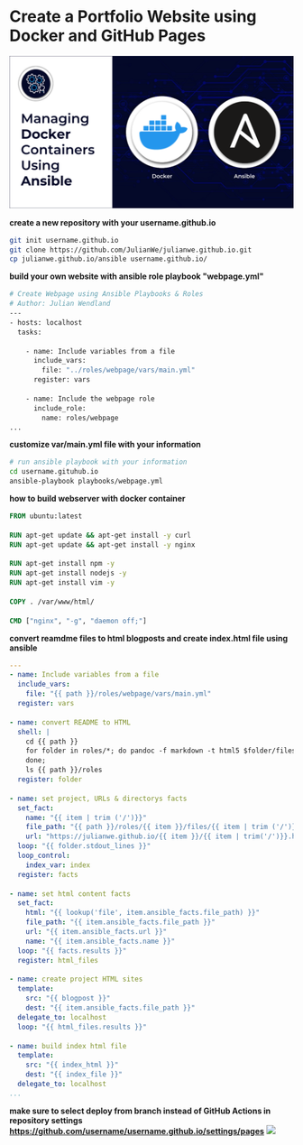 # Create a Portfolio Website using Docker and GitHub Pages

![](ansible/roles/webpage/files/images/ansible-docker.jpg)


**create a new repository with your username.github.io**
```sh
git init username.github.io
git clone https://github.com/JulianWe/julianwe.github.io.git
cp julianwe.github.io/ansible username.github.io/
``` 

**build your own website with ansible role playbook "webpage.yml"**
```sh
# Create Webpage using Ansible Playbooks & Roles
# Author: Julian Wendland
---
- hosts: localhost 
  tasks:

    - name: Include variables from a file
      include_vars:
        file: "../roles/webpage/vars/main.yml"
      register: vars
      
    - name: Include the webpage role
      include_role:
        name: roles/webpage 
...
```

**customize var/main.yml file with your information**
```sh
# run ansible playbook with your information
cd username.gituhub.io
ansible-playbook playbooks/webpage.yml
```


**how to build webserver with docker container**
```dockerfile
FROM ubuntu:latest

RUN apt-get update && apt-get install -y curl
RUN apt-get update && apt-get install -y nginx

RUN apt-get install npm -y
RUN apt-get install nodejs -y
RUN apt-get install vim -y

COPY . /var/www/html/

CMD ["nginx", "-g", "daemon off;"]
```


**convert reamdme files to html blogposts and create index.html file using ansible**
```yml
---
- name: Include variables from a file
  include_vars:
    file: "{{ path }}/roles/webpage/vars/main.yml"
  register: vars

- name: convert README to HTML
  shell: | 
    cd {{ path }}
    for folder in roles/*; do pandoc -f markdown -t html5 $folder/files/README.md > roles/${folder#*/}/files/${folder#*/}.html;  
    done;
    ls {{ path }}/roles
  register: folder

- name: set project, URLs & directorys facts
  set_fact:
    name: "{{ item | trim ('/')}}"
    file_path: "{{ path }}/roles/{{ item }}/files/{{ item | trim ('/')}}.html"
    url: "https://julianwe.github.io/{{ item }}/{{ item | trim('/')}}.html"
  loop: "{{ folder.stdout_lines }}"
  loop_control:
    index_var: index
  register: facts

- name: set html content facts
  set_fact:
    html: "{{ lookup('file', item.ansible_facts.file_path) }}"
    file_path: "{{ item.ansible_facts.file_path }}"
    url: "{{ item.ansible_facts.url }}"
    name: "{{ item.ansible_facts.name }}"
  loop: "{{ facts.results }}"
  register: html_files

- name: create project HTML sites
  template:
    src: "{{ blogpost }}"
    dest: "{{ item.ansible_facts.file_path }}"
  delegate_to: localhost
  loop: "{{ html_files.results }}"

- name: build index html file
  template:
    src: "{{ index_html }}"
    dest: "{{ index_file }}"
  delegate_to: localhost
...
``` 


**make sure to select deploy from branch instead of GitHub Actions in repository settings https://github.com/username/username.github.io/settings/pages**
![](ansible/roled/webpage/files/images/pages.jpg)

